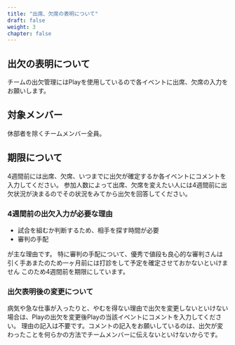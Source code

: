 ```yaml
---
title: "出席、欠席の表明について"
draft: false
weight: 3
chapter: false
---
```


## 出欠の表明について

チームの出欠管理にはPlayを使用しているので各イベントに出席、欠席の入力をお願いします。

## 対象メンバー

休部者を除くチームメンバー全員。

## 期限について

4週間前には出席、欠席、いつまでに出欠が確定するか各イベントにコメントを入力してください。
参加人数によって出席、欠席を変えたい人には4週間前に出欠状況が決まるのでその状況をみてから出欠を回答してください。

### 4週間前の出欠入力が必要な理由

- 試合を組むか判断するため、相手を探す時間が必要
- 審判の手配

が主な理由です。
特に審判の手配について、優秀で値段も良心的な審判さんは引く手あまたのため一ヶ月前には打診をして予定を確定させておかないといけません
このため4週間前を期限にしています。

### 出欠表明後の変更について

病気や急な仕事が入ったりと、やむを得ない理由で出欠を変更しないといけない場合は、Playの出欠を変更後Playの当該イベントにコメントを入力してください。
理由の記入は不要です。コメントの記入をお願いしているのは、出欠が変わったことを何らかの方法でチームメンバーに伝えないといけないからです。
